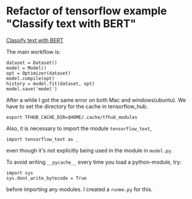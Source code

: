 # Refactor of tensorflow example "Classify text with BERT"

[Classify text with BERT](https://www.tensorflow.org/text/tutorials/classify_text_with_bert)

The main workflow is:
```
dataset = Dataset()
model = Model()
opt = Optimizer(dataset)
model.compile(opt)
history = model.fit(dataset, opt)
model.save('model')
```

After a while I got the same error on both Mac and windows(ubuntu). We have to set the directory for the cache in tensorflow_hub.
```
export TFHUB_CACHE_DIR=$HOME/.cache/tfhub_modules
```

Also, it is necessary to import the module ```tensorflow_text```,
```
import tensorflow_text as _
```
even though it's not explicitly being used in the module in ```model.py```.

To avoid writing ```__pycache__``` every time you load a python-module, try:
```
import sys
sys.dont_write_bytecode = True
```
before importing any modules. I created a ```runme.py``` for this.
